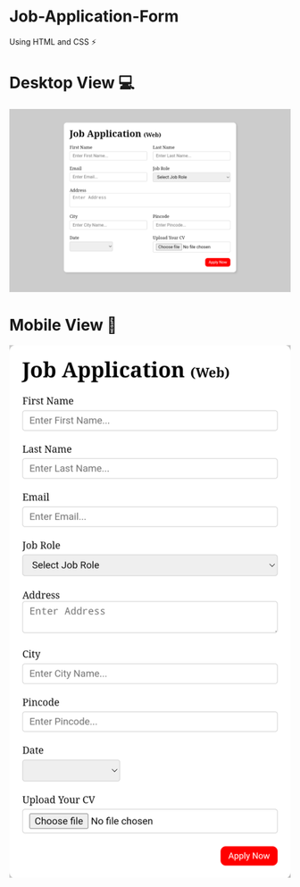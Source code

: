 # Job-Application-Form 
Using HTML and CSS 
⚡

# Desktop View 💻
<img src="JobD.png"></img>
# Mobile View 📱
<img src="JobM.png"></img>
